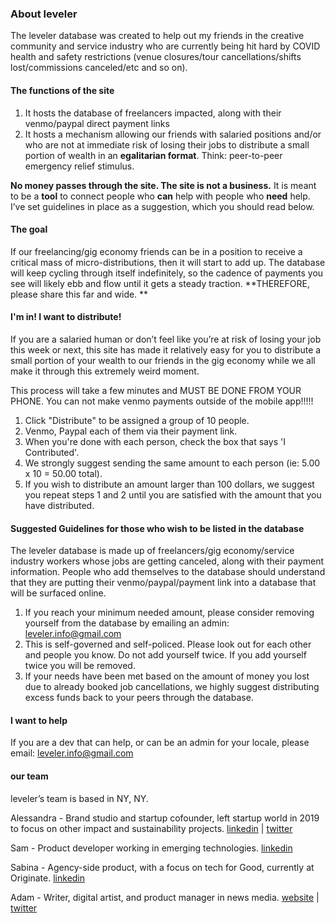 ### About leveler

The leveler database was created to help out my friends in the creative community and service industry who are currently being hit hard by COVID health and safety restrictions (venue closures/tour cancellations/shifts lost/commissions canceled/etc and so on).

#### The functions of the site
1. It hosts the database of freelancers impacted, along with their venmo/paypal direct payment links
2. It hosts a mechanism allowing our friends with salaried positions and/or who are not at immediate risk of losing their jobs to distribute a small portion of wealth in an **egalitarian format**. Think: peer-to-peer emergency relief stimulus.

**No money passes through the site. The site is not a business.** It is meant to be a **tool** to connect people who **can** help with people who **need** help. I’ve set guidelines in place as a suggestion, which you should read below.

#### The goal
If our freelancing/gig economy friends can be in a position to receive a critical mass of micro-distributions, then it will start to add up. The database will keep cycling through itself indefinitely, so the cadence of payments you see will likely ebb and flow until it gets a steady traction. **THEREFORE, please share this far and wide. **

#### I'm in! I want to distribute!
If you are a salaried human or don’t feel like you’re at risk of losing your job this week or next, this site has made it relatively easy for you to distribute a small portion of your wealth to our friends in the gig economy while we all make it through this extremely weird moment. 

This process will take a few minutes and MUST BE DONE FROM YOUR PHONE.  You can not make venmo payments outside of the mobile app!!!!!

1. Click "Distribute" to be assigned a group of 10 people.
2. Venmo, Paypal each of them via their payment link. 
3. When you're done with each person, check the box that says 'I Contributed'.
3. We strongly suggest sending the same amount to each person (ie: 5.00 x 10 = 50.00 total).
4. If you wish to distribute an amount larger than 100 dollars, we suggest you repeat steps 1 and 2 until you are satisfied with the amount that you have distributed.


#### Suggested Guidelines for those who wish to be listed in the database
The leveler database is made up of freelancers/gig economy/service industry workers whose jobs are getting canceled, along with their payment information. People who add themselves to the database should understand that they are putting their venmo/paypal/payment link into a database that will be surfaced online. 
1. If you reach your minimum needed amount, please consider removing yourself from the database by emailing an admin: [leveler.info@gmail.com](mailto:leveler.info@gmail.com)
2. This is self-governed and self-policed. Please look out for each other and people you know. Do not add yourself twice. If you add yourself twice you will be removed.
3. If your needs have been met based on the amount of money you lost due to already booked job cancellations, we highly suggest distributing excess funds back to your peers through the database.  

#### I want to help
If you are a dev that can help, or can be an admin for your locale, please email: [leveler.info@gmail.com](mailto:leveler.info@gmail.com)

#### our team
leveler’s team is based in NY, NY.  

Alessandra - Brand studio and startup cofounder, left startup world in 2019 to focus on other impact and sustainability projects. [linkedin](https://www.linkedin.com/in/alessandra-de-benedetti-0895548/) | [twitter](https://www.twitter.com/oftheblessed)

Sam - Product developer working in emerging technologies. [linkedin](https://www.linkedin.com/in/samuel-mlodozeniec-ab1b9323/)

Sabina - Agency-side product, with a focus on tech for Good, currently at Originate. [linkedin](https://www.linkedin.com/in/sabinamamedova/)

Adam - Writer, digital artist, and product manager in news media. [website](https://www.adamklevy.com) | [twitter](https://www.twitter.com/adamklevy)
